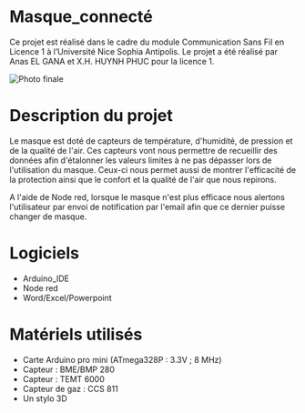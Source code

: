 # Masque_connecté
Ce projet est réalisé dans le cadre du module Communication Sans Fil en Licence 1 à l’Université Nice Sophia Antipolis.
Le projet a été réalisé par Anas EL GANA et X.H. HUYNH PHUC pour la licence 1.

![Photo finale](https://user-images.githubusercontent.com/84131336/119023893-c4a63700-b9a2-11eb-9da1-7a18ef13923b.png)



# Description du projet
Le masque est doté de capteurs de température, d'humidité, de pression et de la qualité de l'air. Ces capteurs vont nous permettre de recueillir des données afin d'étalonner les valeurs limites à ne pas dépasser lors de l'utilisation du masque. Ceux-ci nous permet aussi de montrer l'efficacité de la protection ainsi que le confort et la qualité de l'air que nous repirons.

A l'aide de Node red, lorsque le masque n'est plus efficace nous alertons l'utilisateur par envoi de notification par l'email afin que ce dernier puisse changer de masque.

# Logiciels
- Arduino_IDE
- Node red
- Word/Excel/Powerpoint

# Matériels utilisés
- Carte Arduino pro mini (ATmega328P : 3.3V ; 8 MHz)
- Capteur : BME/BMP 280
- Capteur : TEMT 6000
- Capteur de gaz : CCS 811
- Un stylo 3D

